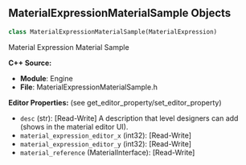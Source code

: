 ## MaterialExpressionMaterialSample Objects

```python
class MaterialExpressionMaterialSample(MaterialExpression)
```

Material Expression Material Sample

**C++ Source:**

- **Module**: Engine
- **File**: MaterialExpressionMaterialSample.h

**Editor Properties:** (see get_editor_property/set_editor_property)

- ``desc`` (str):  [Read-Write] A description that level designers can add (shows in the material editor UI).
- ``material_expression_editor_x`` (int32):  [Read-Write]
- ``material_expression_editor_y`` (int32):  [Read-Write]
- ``material_reference`` (MaterialInterface):  [Read-Write]

<a id="unreal.MaterialExpressionMax"></a>